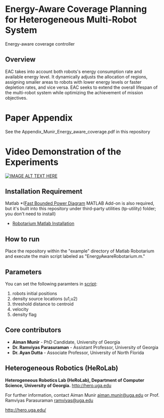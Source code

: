 # Energy-Aware Coverage Planning for Heterogeneous Multi-Robot System
Energy-aware coverage controller

## Overview
EAC takes into account both robots's energy consumption rate and available energy level. It dynamically adjusts the allocation of regions, assigning smaller areas to robots with lower energy levels or faster depletion rates, and vice versa. EAC seeks to extend the overall lifespan of the multi-robot system while optimizing the achievement of mission objectives.

# Paper Appendix
See the Appendix_Munir_Energy_aware_coverage.pdf in this repository

# Video Demonstration of the Experiments

[![IMAGE ALT TEXT HERE](https://img.youtube.com/vi/HR9HCWUJz18/0.jpg)](https://www.youtube.com/watch?v=HR9HCWUJz18)


## Installation Requirement
Matlab 
*([Fast Bounded Power Diagram](https://www.mathworks.com/matlabcentral/fileexchange/56633-fast-bounded-power-diagram) MATLAB Add-on is also required, but it's built into this repository under third-party utilities (tp-utility) folder; you don't need to install)
* [Robotarium Matlab Installation]([https://pypi.org/project/robotarium-python-simulator/](https://github.com/robotarium/robotarium-matlab-simulator)https://github.com/robotarium/robotarium-matlab-simulator) 

## How to run
Place the repository within the "example" directory of Matlab Robotarium and execute the main script labeled as "EnergyAwareRobotarium.m."

## Parameters
You can set the following paramters in [script](EnergyAwareRobotarium.m):
1. robots initial positions
2. density source locations (u1,u2)
3. threshold distance to centroid
4. velocity
5. density flag

## Core contributors

* **Aiman Munir** - PhD Candidate, University of Georgia
* **Dr. Ramviyas Parasuraman** - Assistant Professor, University of Georgia
* **Dr. Ayan Dutta** - Associate Professor, University of North Florida

## Heterogeneous Robotics (HeRoLab)

**Heterogeneous Robotics Lab (HeRoLab), Department of Computer Science, University of Georgia.** http://hero.uga.edu 

For further information, contact Aiman Munir aiman.munir@uga.edu or Prof. Ramviyas Parasuraman ramviyas@uga.edu

http://hero.uga.edu/
